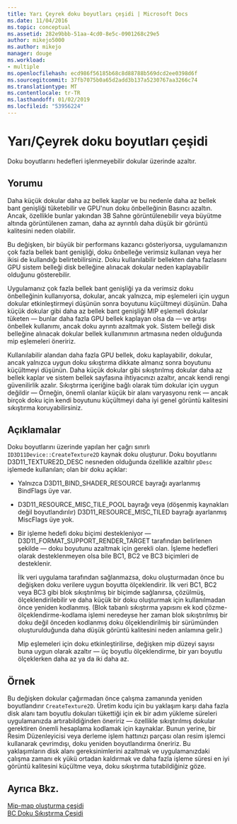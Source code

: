 ```yaml
---
title: Yarı Çeyrek doku boyutları çeşidi | Microsoft Docs
ms.date: 11/04/2016
ms.topic: conceptual
ms.assetid: 282e9bbb-51aa-4cd0-8e5c-0901268c29e5
author: mikejo5000
ms.author: mikejo
manager: douge
ms.workload:
- multiple
ms.openlocfilehash: ecd986f56185b68c8d88788b569dcd2ee0398d6f
ms.sourcegitcommit: 37fb7075b0a65d2add3b137a5230767aa3266c74
ms.translationtype: MT
ms.contentlocale: tr-TR
ms.lasthandoff: 01/02/2019
ms.locfileid: "53956224"
---
```

# <a name="halfquarter-texture-dimensions-variant"></a>Yarı/Çeyrek doku boyutları çeşidi
Doku boyutlarını hedefleri işlenmeyebilir dokular üzerinde azaltır.  
  
## <a name="interpretation"></a>Yorumu  
 Daha küçük dokular daha az bellek kaplar ve bu nedenle daha az bellek bant genişliği tüketebilir ve GPU'nun doku önbelleğinin Basıncı azaltın. Ancak, özellikle bunlar yakından 3B Sahne görüntülenebilir veya büyütme altında görüntülenen zaman, daha az ayrıntılı daha düşük bir görüntü kalitesini neden olabilir.  
  
 Bu değişken, bir büyük bir performans kazancı gösteriyorsa, uygulamanızın çok fazla bellek bant genişliği, doku önbelleğe verimsiz kullanan veya her ikisi de kullandığı belirtebilirsiniz. Doku kullanılabilir bellekten daha fazlasını GPU sistem belleği disk belleğine alınacak dokular neden kaplayabilir olduğunu gösterebilir.  
  
 Uygulamanız çok fazla bellek bant genişliği ya da verimsiz doku önbelleğinin kullanıyorsa, dokular, ancak yalnızca, mip eşlemeleri için uygun dokular etkinleştirmeyi düşünün sonra boyutunu küçültmeyi düşünün. Daha küçük dokular gibi daha az bellek bant genişliği MIP eşlemeli dokular tüketen — bunlar daha fazla GPU bellek kaplayan olsa da — ve artışı önbellek kullanımı, ancak doku ayrıntı azaltmak yok. Sistem belleği disk belleğine alınacak dokular bellek kullanımının artmasına neden olduğunda mip eşlemeleri öneririz.  
  
 Kullanılabilir alandan daha fazla GPU bellek, doku kaplayabilir, dokular, ancak yalnızca uygun doku sıkıştırma dikkate almanız sonra boyutunu küçültmeyi düşünün. Daha küçük dokular gibi sıkıştırılmış dokular daha az bellek kaplar ve sistem bellek sayfasına ihtiyacınızı azaltır, ancak kendi rengi güvenilirlik azalır. Sıkıştırma içeriğine bağlı olarak tüm dokular için uygun değildir — Örneğin, önemli olanlar küçük bir alanı varyasyonu renk — ancak birçok doku için kendi boyutunu küçültmeyi daha iyi genel görüntü kalitesini sıkıştırma koruyabilirsiniz.  
  
## <a name="remarks"></a>Açıklamalar  
 Doku boyutlarını üzerinde yapılan her çağrı sınırlı `ID3D11Device::CreateTexture2D` kaynak doku oluşturur. Doku boyutlarını D3D11_TEXTURE2D_DESC nesneden olduğunda özellikle azaltılır `pDesc` işlemede kullanılan; olan bir doku açıklar:  
  
- Yalnızca D3D11_BIND_SHADER_RESOURCE bayrağı ayarlanmış BindFlags üye var.  
  
- D3D11_RESOURCE_MISC_TILE_POOL bayrağı veya (döşenmiş kaynakları değil boyutlandırılır) D3D11_RESOURCE_MISC_TILED bayrağı ayarlanmış MiscFlags üye yok.  
  
- Bir işleme hedefi doku biçimi destekleniyor — D3D11_FORMAT_SUPPORT_RENDER_TARGET tarafından belirlenen şekilde — doku boyutunu azaltmak için gerekli olan. İşleme hedefleri olarak desteklenmeyen olsa bile BC1, BC2 ve BC3 biçimleri de desteklenir.  
  
  İlk veri uygulama tarafından sağlanmazsa, doku oluşturmadan önce bu değişken doku verilere uygun boyutta ölçeklendirir. İlk veri BC1, BC2 veya BC3 gibi blok sıkıştırılmış bir biçimde sağlanırsa, çözülmüş, ölçeklendirilebilir ve daha küçük bir doku oluşturmak için kullanılmadan önce yeniden kodlanmış. (Blok tabanlı sıkıştırma yapısını ek kod çözme-ölçeklendirme-kodlama işlemi neredeyse her zaman blok sıkıştırılmış bir doku değil önceden kodlanmış doku ölçeklendirilmiş bir sürümünden oluşturulduğunda daha düşük görüntü kalitesini neden anlamına gelir.)  
  
  Mip eşlemeleri için doku etkinleştirilirse, değişken mip düzeyi sayısı buna uygun olarak azaltır — üç boyutlu ölçeklendirme, bir yarı boyutlu ölçeklerken daha az ya da iki daha az.  
  
## <a name="example"></a>Örnek  
 Bu değişken dokular çağırmadan önce çalışma zamanında yeniden boyutlandırır `CreateTexture2D`. Üretim kodu için bu yaklaşım karşı daha fazla disk alanı tam boyutlu dokuları tükettiği için ek bir adım yükleme süreleri uygulamanızda artırabildiğinden öneririz — özellikle sıkıştırılmış dokular gerektiren önemli hesaplama kodlamak için kaynaklar. Bunun yerine, bir Resim Düzenleyicisi veya derleme işlem hattınızı parçası olan resim işlemci kullanarak çevrimdışı, doku yeniden boyutlandırma öneririz. Bu yaklaşımların disk alanı gereksinimlerini azaltmak ve uygulamanızdaki çalışma zamanı ek yükü ortadan kaldırmak ve daha fazla işleme süresi en iyi görüntü kalitesini küçültme veya, doku sıkıştırma tutabildiğiniz göze.  
  
## <a name="see-also"></a>Ayrıca Bkz.  
 [Mip-map oluşturma çeşidi](mip-map-generation-variant.md)   
 [BC Doku Sıkıştırma Çeşidi](bc-texture-compression-variant.md)
